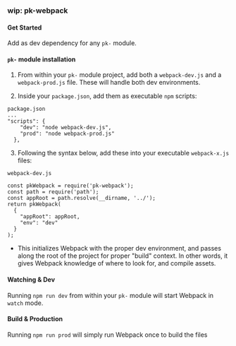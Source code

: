 ### wip: pk-webpack

#### Get Started

Add as dev dependency for any `pk-` module.

#### `pk-` module installation

1. From within your `pk-` module project, add both a `webpack-dev.js` and a `webpack-prod.js` file. These will handle both dev environments.

2. Inside your `package.json`, add them as executable `npm` scripts:

```
package.json
...
"scripts": {
    "dev": "node webpack-dev.js",
    "prod": "node webpack-prod.js"
  },
```

3. Following the syntax below, add these into your executable `webpack-x.js` files:

```
webpack-dev.js

const pkWebpack = require('pk-webpack');
const path = require('path');
const appRoot = path.resolve(__dirname, '../');
return pkWebpack(
  {
    "appRoot": appRoot,
    "env": "dev"
  }
);
```

- This initializes Webpack with the proper dev environment, and passes along the root of the project for proper "build" context. In other words, it gives Webpack knowledge of where to look for, and compile assets.

#### Watching & Dev

Running `npm run dev` from within your `pk-` module will start Webpack in `watch` mode.

#### Build & Production

Running `npm run prod` will simply run Webpack once to build the files
